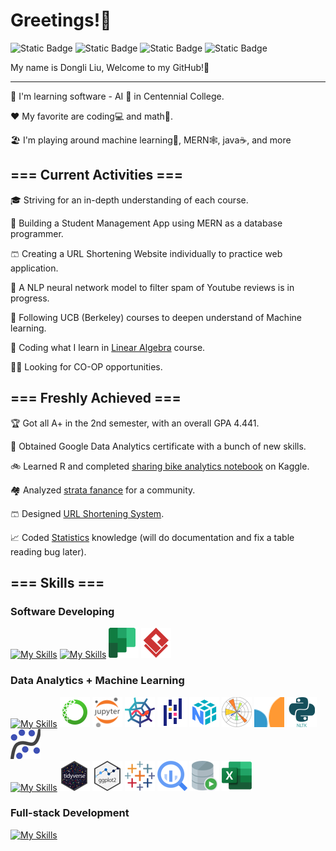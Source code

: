 # Greetings!👋  

![Static Badge](https://img.shields.io/badge/-SOFTWARE_DEVELOPING-green)
![Static Badge](https://img.shields.io/badge/-DATA_ANALYTICS-orange)
![Static Badge](https://img.shields.io/badge/-FULL_STACK-blue)
![Static Badge](https://img.shields.io/badge/-MACHINE_LEARNING-orange)

My name is Dongli Liu,  Welcome to my GitHub!🏡

----------------------------------------------------------

🌱 I'm learning software - AI 🤖 in Centennial College.  

❤️ My favorite are coding💻 and math🔢.   

🏖️ I'm playing around machine learning🧠, MERN🕸️, java☕, and more  

## === Current Activities ===

🎓 Striving for an in-depth understanding of each course.

🏫 Building a Student Management App using MERN as a database programmer.

🩳 Creating a URL Shortening Website individually to practice web application.

🧬 A NLP neural network model to filter spam of Youtube reviews is in progress.

🎢 Following UCB (Berkeley) courses to deepen understand of Machine learning.

🔢 Coding what I learn in [Linear Algebra](https://github.com/Dongli99/MatrixCalc) course.

👨‍💼 Looking for CO-OP opportunities.

## === Freshly Achieved ===

🏆 Got all A+ in the 2nd semester, with an overall GPA 4.441.

📜 Obtained Google Data Analytics certificate with a bunch of new skills.

🚲 Learned R and completed [sharing bike analytics notebook](https://docs.google.com/presentation/d/1Hk36fAt6Zx2YISS7JFaht5jf18-jFTrqcbvt6S9DnS0/present?slide=id.g287bd23f883_0_125) on Kaggle.

🏘️ Analyzed [strata fanance](https://docs.google.com/presentation/d/1RZidPTdfEYnw-JegUfAAka78iGbZwcCarNc6Dbd8UzE/present?slide=id.p) for a  community.

🩳 Designed [URL Shortening System](https://github.com/Dongli99/SW-Design-USS).

📈 Coded [Statistics](https://github.com/Dongli99/AutoStat) knowledge (will do documentation and fix a table reading bug later).

## === Skills ===

### Software Developing

[![My Skills](https://skillicons.dev/icons?i=java,python,cs,js,linux,visualstudio,vscode,idea,eclipse,gcp)](https://skillicons.dev) 
[![My Skills](https://skillicons.dev/icons?i=git,figma&perline=10)](https://skillicons.dev) ![Alt planner](planner.png) ![Alt text](vspd.png) 

### Data Analytics + Machine Learning
  
[![My Skills](https://skillicons.dev/icons?i=python)](https://skillicons.dev) ![Alt Anaconda](Anaconda-1.png)  ![Alt Jupyter](Jupyter.png) ![Alt Spyder](Spyder.png) ![Alt pandas](pandas.png) ![Alt numpy](numpy.png) ![Alt Matplotlib](Matplotlib.png) ![Alt Scikit_learn](Scikit_learn0.png) ![Alt Natural_Language_Toolkit](nltk.png) ![Alt statsmodels](statsmodels.png)  
[![My Skills](https://skillicons.dev/icons?i=r)](https://skillicons.dev) ![Alt tidyverse](tidyverse.png) ![Alt ggplot](ggplot.png) ![Alt Tableau](Tableau.png) ![Alt bigQuery](BigQuery.png) ![Alt OracleSQL](OracleSQL.png) ![Alt excel](excel.png) 

### Full-stack Development

[![My Skills](https://skillicons.dev/icons?i=html,css,ps,jquery,bootstrap,js,nodejs,expressjs,react,mongodb,vite,heroku,postman&perline=10)](https://skillicons.dev)
